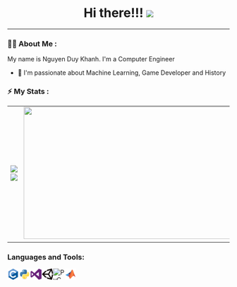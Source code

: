 <div id="Header" align="center">
  <!-- <img src="z3320863686524_20c35e462f4d1c54fe2ca59abf949cbd.jpg"/
       width="64"
       height="92"> -->
  <h1>
    Hi there!!!
    <img src="https://media.giphy.com/media/hvRJCLFzcasrR4ia7z/giphy.gif" width="30px"/>
  </h1>
</div>

---
### 👨‍💻 About Me :
My name is Nguyen Duy Khanh. I'm a Computer Engineer
 - :microscope: I'm passionate about Machine Learning, Game Developer and History



### ⚡ My Stats :
<table>
  <tr>
    <td width = "48%">
        <img src="https://github-readme-stats.vercel.app/api?username=KhanhNguyen1308&show_icons=true&hide=contribs,issues&hide_border=true">
        <img src="https://github-readme-stats.vercel.app/api/top-langs/?username=KhanhNguyen1308&layout=compact&theme=vision-friendly-dark">
    </td>
    <td width = "52%">
      <img src="https://media.giphy.com/media/dWesBcTLavkZuG35MI/giphy.gif" width="600" height="300"/>
    </td>  
  </tr>
</table>
  
### Languages and Tools:
  
  <img align="left" src="https://github.com/devicons/devicon/blob/master/icons/c/c-original.svg" alt="LanguageC" width="26" height="26"/>
  <img align="left" src="https://github.com/devicons/devicon/blob/master/icons/python/python-original.svg" alt="Python" width="26" height="26"/>
  <img align="left" src="https://github.com/devicons/devicon/blob/master/icons/visualstudio/visualstudio-plain.svg" alt="MathLab" width="26" height="26"/>
  <img align="left" src="https://github.com/devicons/devicon/blob/master/icons/unity/unity-original.svg" alt="Unity" width="26" height="26"/>
  <img align="left" src="https://github.com/KhanhNguyen1308/KhanhNguyenDuy/blob/main/Pycharm.png" alt="PyCharm" width="26" height="26"/>
  <img align="left" src="https://github.com/devicons/devicon/blob/master/icons/matlab/matlab-original.svg" alt="MathLab" width="26" height="26"/>
